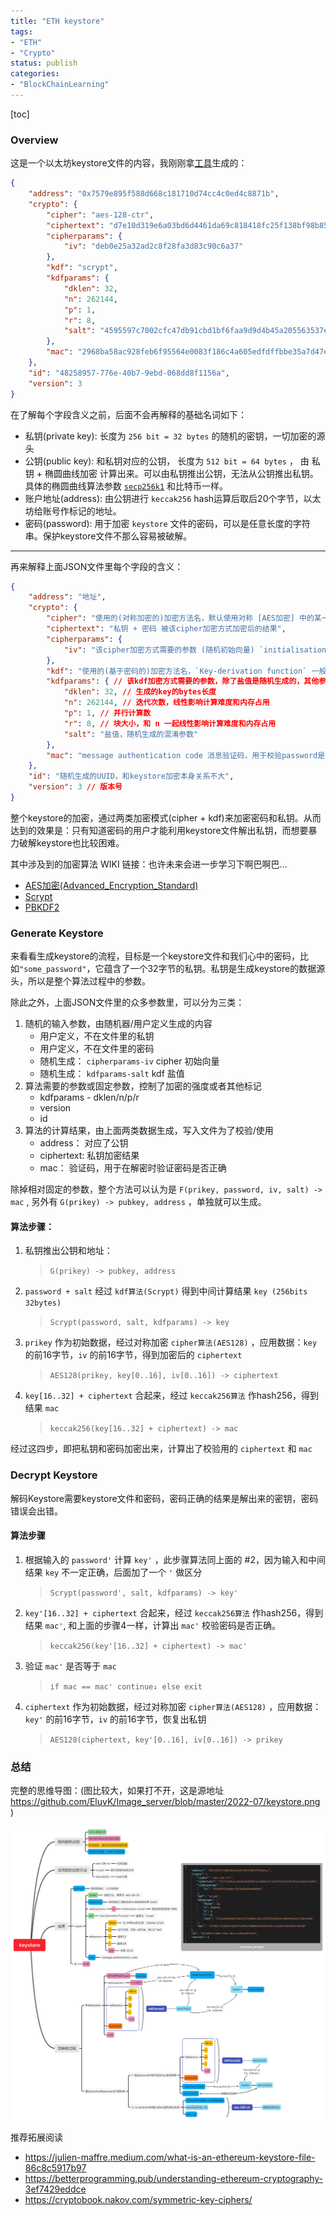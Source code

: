 ```yaml
---
title: "ETH keystore"
tags: 
- "ETH"
- "Crypto"
status: publish
categories: 
- "BlockChainLearning"
---
```



[toc]

### Overview

这是一个以太坊keystore文件的内容，我刚刚拿[工具](https://github.com/CharlesLiu-TOPNetwork/keystore-rs)生成的：

``` JSON
{
    "address": "0x7579e895f588d668c181710d74cc4c0ed4c8871b",
    "crypto": {
        "cipher": "aes-128-ctr",
        "ciphertext": "d7e10d319e6a03bd6d4461da69c818418fc25f138bf98b854baf6fdd6feeeea5",
        "cipherparams": {
            "iv": "deb0e25a32ad2c8f28fa3d83c90c6a37"
        },
        "kdf": "scrypt",
        "kdfparams": {
            "dklen": 32,
            "n": 262144,
            "p": 1,
            "r": 8,
            "salt": "4595597c7002cfc47db91cbd1bf6faa9d9d4b45a205563537eb4e8bc33b0720b"
        },
        "mac": "2968ba58ac928feb6f95564e0083f186c4a605edfdffbbe35a7d47e0f32ed03c"
    },
    "id": "48258957-776e-40b7-9ebd-068dd8f1156a",
    "version": 3
}
```

在了解每个字段含义之前，后面不会再解释的基础名词如下：

* 私钥(private key): 长度为 `256 bit = 32 bytes` 的随机的密钥，一切加密的源头
* 公钥(public key): 和私钥对应的公钥， 长度为 `512 bit = 64 bytes` ， 由 私钥 + 椭圆曲线加密 计算出来。可以由私钥推出公钥，无法从公钥推出私钥。具体的椭圆曲线算法参数 [`secp256k1`](https://en.bitcoin.it/wiki/Secp256k1) 和比特币一样。
* 账户地址(address): 由公钥进行 `keccak256` hash运算后取后20个字节，以太坊给账号作标记的地址。
* 密码(password): 用于加密 `keystore` 文件的密码，可以是任意长度的字符串。保护keystore文件不那么容易被破解。

---

再来解释上面JSON文件里每个字段的含义：

``` JSON
{
    "address": "地址",
    "crypto": {
        "cipher": "使用的(对称加密的)加密方法名，默认使用对称 [AES加密] 中的某一种",
        "ciphertext": "私钥 + 密码 被该cipher加密方式加密后的结果",
        "cipherparams": {
            "iv": "该cipher加密方式需要的参数 (随机初始向量) `initialisation vector` "
        },
        "kdf": "使用的(基于密码的)加密方法名，`Key-derivation function` 一般用 [Scrypt] 也支持 [PBKDF2]",
        "kdfparams": { // 该kdf加密方式需要的参数，除了盐值是随机生成的，其他参数推荐使用默认。
            "dklen": 32, // 生成的key的bytes长度
            "n": 262144, // 迭代次数，线性影响计算难度和内存占用
            "p": 1, // 并行计算数
            "r": 8, // 块大小，和 n 一起线性影响计算难度和内存占用
            "salt": "盐值，随机生成的混淆参数"
        },
        "mac": "message authentication code 消息验证码，用于校验password是否正确"
    },
    "id": "随机生成的UUID，和keystore加密本身关系不大",
    "version": 3 // 版本号
}
```

整个keystore的加密，通过两类加密模式(cipher + kdf)来加密密码和私钥。从而达到的效果是：只有知道密码的用户才能利用keystore文件解出私钥，而想要暴力破解keystore也比较困难。

其中涉及到的加密算法 WIKI 链接：也许未来会进一步学习下啊巴啊巴...

* [AES加密(Advanced_Encryption_Standard)](https://en.wikipedia.org/wiki/Advanced_Encryption_Standard)
* [Scrypt](https://en.wikipedia.org/wiki/Scrypt)
* [PBKDF2](https://en.wikipedia.org/wiki/PBKDF2)


### Generate Keystore

来看看生成keystore的流程，目标是一个keystore文件和我们心中的密码，比如`"some_password"`，它蕴含了一个32字节的私钥。私钥是生成keystore的数据源头，所以是整个算法过程中的参数。

除此之外，上面JSON文件里的众多参数里，可以分为三类：

1. 随机的输入参数，由随机器/用户定义生成的内容
    * 用户定义，不在文件里的私钥
    * 用户定义，不在文件里的密码
    * 随机生成： `cipherparams-iv` cipher 初始向量
    * 随机生成： `kdfparams-salt` kdf 盐值
2. 算法需要的参数或固定参数，控制了加密的强度或者其他标记
    * kdfparams - dklen/n/p/r 
    * version
    * id
3. 算法的计算结果，由上面两类数据生成，写入文件为了校验/使用
    * address： 对应了公钥
    * ciphertext: 私钥加密结果
    * mac： 验证码，用于在解密时验证密码是否正确

除掉相对固定的参数，整个方法可以认为是 `F(prikey, password, iv, salt) -> mac` , 另外有 `G(prikey) -> pubkey, address` ，单独就可以生成。

#### 算法步骤：

1. 私钥推出公钥和地址： 
    > `G(prikey) -> pubkey, address`
2. `password + salt` 经过 `kdf算法(Scrypt)` 得到中间计算结果 `key (256bits 32bytes)`
    > `Scrypt(password, salt, kdfparams) -> key`
3. `prikey` 作为初始数据，经过对称加密 `cipher算法(AES128)` ，应用数据：`key` 的前16字节，`iv` 的前16字节，得到加密后的 `ciphertext`
    > `AES128(prikey, key[0..16], iv[0..16]) -> ciphertext`
4. `key[16..32] + ciphertext` 合起来，经过 `keccak256算法` 作hash256，得到结果 `mac`
    > `keccak256(key[16..32] + ciphertext) -> mac`

经过这四步，即把私钥和密码加密出来，计算出了校验用的 `ciphertext` 和 `mac`

### Decrypt Keystore

解码Keystore需要keystore文件和密码，密码正确的结果是解出来的密钥，密码错误会出错。

#### 算法步骤

1. 根据输入的 `password'` 计算 `key'` ，此步骤算法同上面的 #2，因为输入和中间结果 `key` 不一定正确，后面加了一个 `'` 做区分
    > `Scrypt(password', salt, kdfparams) -> key'`
2. `key'[16..32] + ciphertext` 合起来，经过 `keccak256算法` 作hash256，得到结果 `mac'`, 和上面的步骤4一样，计算出 `mac'` 校验密码是否正确。
    > `keccak256(key'[16..32] + ciphertext) -> mac'`
3. 验证 `mac'` 是否等于 `mac` 
    > `if mac == mac' continue↓ else exit`
4. `ciphertext` 作为初始数据，经过对称加密 `cipher算法(AES128)` ，应用数据：`key'` 的前16字节，`iv` 的前16字节，恢复出私钥
    > `AES128(ciphertext, key'[0..16], iv[0..16]) -> prikey`


### 总结
完整的思维导图：(图比较大，如果打不开，这是源地址 https://github.com/EluvK/Image_server/blob/master/2022-07/keystore.png )

![2022-07/keystore.png](https://github.com/EluvK/Image_server/raw/master/2022-07/keystore.png)

推荐拓展阅读
* https://julien-maffre.medium.com/what-is-an-ethereum-keystore-file-86c8c5917b97
* https://betterprogramming.pub/understanding-ethereum-cryptography-3ef7429eddce
* https://cryptobook.nakov.com/symmetric-key-ciphers/